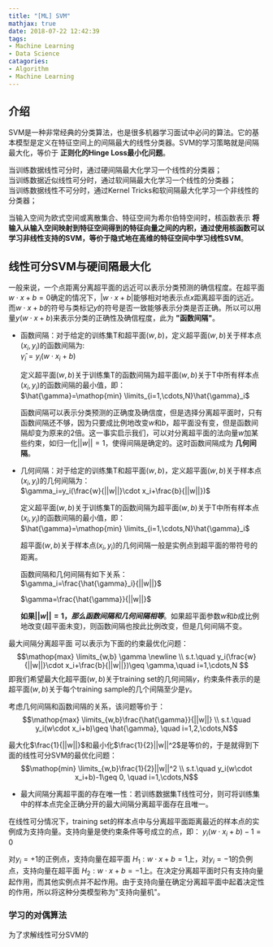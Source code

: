 ```yaml
---
title: "[ML] SVM"
mathjax: true
date: 2018-07-22 12:42:39
tags:
- Machine Learning
- Data Science
catagories:
- Algorithm
- Machine Learning
---
```

## 介绍
SVM是一种非常经典的分类算法，也是很多机器学习面试中必问的算法。它的基本模型是定义在特征空间上的间隔最大的线性分类器。SVM的学习策略就是间隔最大化，等价于 __正则化的Hinge Loss最小化问题__。

当训练数据线性可分时，通过硬间隔最大化学习一个线性的分类器；  
当训练数据近似线性可分时，通过软间隔最大化学习一个线性的分类器；  
当训练数据线性不可分时，通过Kernel Tricks和软间隔最大化学习一个非线性的分类器；

当输入空间为欧式空间或离散集合、特征空间为希尔伯特空间时，核函数表示 __将输入从输入空间映射到特征空间得到的特征向量之间的内积，通过使用核函数可以学习非线性支持的SVM，等价于隐式地在高维的特征空间中学习线性SVM__。

## 线性可分SVM与硬间隔最大化
一般来说，一个点距离分离超平面的远近可以表示分类预测的确信程度。在超平面$w\cdot x+b=0$确定的情况下，$|w\cdot x+b|$能够相对地表示点$x$距离超平面的远近。而$w\cdot x+b$的符号与类标记$y$的符号是否一致能够表示分类是否正确。所以可以用量$y(w\cdot x+b)$来表示分类的正确性及确信程度，此为 __"函数间隔"__。

* 函数间隔：对于给定的训练集T和超平面$(w,b)$，定义超平面$(w,b)$关于样本点$(x_i,y_i)$的函数间隔为:  
  $\hat{\gamma}_i=y_i(w\cdot x_i + b)$

  定义超平面$(w,b)$关于训练集T的函数间隔为超平面$(w,b)$关于T中所有样本点$(x_i,y_i)$的函数间隔的最小值，即：  
  $\hat{\gamma}=\mathop{min} \limits_{i=1,\cdots,N}\hat{\gamma}_i$

  函数间隔可以表示分类预测的正确度及确信度，但是选择分离超平面时，只有函数间隔还不够，因为只要成比例地改变$w$和$b$，超平面没有变，但是函数间隔却变为原来的2倍。这一事实启示我们，可以对分离超平面的法向量$w$加某些约束，如归一化$||w||=1$，使得间隔是确定的。这时函数间隔成为 __几何间隔__。

* 几何间隔：对于给定的训练集T和超平面$(w,b)$，定义超平面$(w,b)$关于样本点$(x_i,y_i)$的几何间隔为：  
  $\gamma_i=y_i(\frac{w}{||w||}\cdot x_i+\frac{b}{||w||})$

  定义超平面$(w,b)$关于训练集T的函数间隔为超平面$(w,b)$关于T中所有样本点$(x_i,y_i)$的函数间隔的最小值，即：  
  $\hat{\gamma}=\mathop{min} \limits_{i=1,\cdots,N}\hat{\gamma}_i$

  超平面$(w,b)$关于样本点$(x_i,y_i)$的几何间隔一般是实例点到超平面的带符号的距离。

  函数间隔和几何间隔有如下关系：  
  $\gamma_i=\frac{\hat{\gamma}_i}{||w||}$

  $\gamma=\frac{\hat{\gamma}}{||w||}$

  __如果$||w||=1，那么函数间隔和几何间隔相等$__。如果超平面参数$w$和$b$成比例地改变(超平面未变)，则函数间隔也按此比例改变，但是几何间隔不变。


最大间隔分离超平面  可以表示为下面的约束最优化问题：
$$\mathop{max} \limits_{w,b} \gamma \newline \\
s.t.\quad y_i(\frac{w}{||w||}\cdot x_i+\frac{b}{||w||})\geq \gamma,\quad i=1,\cdots,N
$$
即我们希望最大化超平面$(w,b)$关于training set的几何间隔$\gamma$，约束条件表示的是超平面$(w,b)$关于每个training sample的几个间隔至少是$\gamma$。

考虑几何间隔和函数间隔的关系，该问题等价于：
$$\mathop{max} \limits_{w,b}\frac{\hat{\gamma}}{||w||} \\
s.t.\quad y_i(w\cdot x_i+b)\geq \hat{\gamma}, \quad i=1,2,\cdots,N$$

最大化$\frac{1}{||w||}$和最小化$\frac{1}{2}||w||^2$是等价的，于是就得到下面的线性可分SVM的最优化问题：
$$\mathop{min} \limits_{w,b}\frac{1}{2}||w||^2 \\
s.t.\quad y_i(w\cdot x_i+b)-1\geq 0, \quad i=1,\cdots,N$$

* 最大间隔分离超平面的存在唯一性：若训练数据集T线性可分，则可将训练集中的样本点完全正确分开的最大间隔分离超平面存在且唯一。

在线性可分情况下，training set的样本点中与分离超平面距离最近的样本点的实例成为支持向量。支持向量是使约束条件等号成立的点，即：
$y_i(w\cdot x_i+b)-1=0$

对$y_i=+1$的正例点，支持向量在超平面 $H_1:w\cdot x+b=1$上，对$y_i=-1$的负例点，支持向量在超平面 $H_2:w\cdot x+b=-1$上。在决定分离超平面时只有支持向量起作用，而其他实例点并不起作用。由于支持向量在确定分离超平面中起着决定性的作用，所以将这种分类模型称为"支持向量机"。


### 学习的对偶算法
为了求解线性可分SVM的